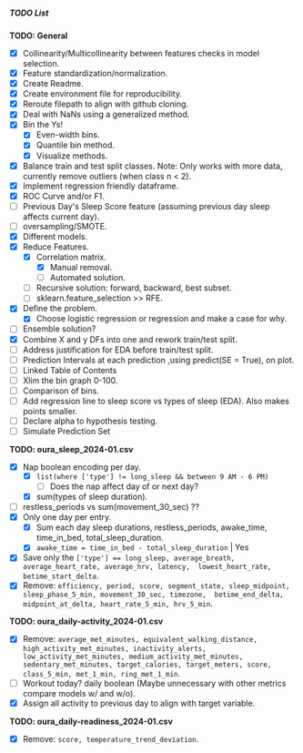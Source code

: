 ##### TODO List

**TODO: General**
- [X] Collinearity/Multicollinearity between features checks in model selection.
- [X] Feature standardization/normalization.
- [X] Create Readme.
- [X] Create environment file for reproducibility.
- [X] Reroute filepath to align with github cloning.
- [X] Deal with NaNs using a generalized method.
- [X] Bin the Ys!
  - [X] Even-width bins.
  - [X] Quantile bin method.
  - [X] Visualize methods.
- [X] Balance train and test split classes. Note: Only works with more data, currently remove outliers (when class n < 2).
- [X] Implement regression friendly dataframe.
- [X] ROC Curve and/or F1.
- [ ] Previous Day's Sleep Score feature (assuming previous day sleep affects current day).
- [ ] oversampling/SMOTE.
- [X] Different models.
- [X] Reduce Features.
  - [X] Correlation matrix.
    - [X] Manual removal.
    - [ ] Automated solution.
  - [ ] Recursive solution: forward, backward, best subset.
  - [ ] sklearn.feature_selection >> RFE.
- [X] Define the problem.
  - [X] Choose logistic regression or regression and make a case for why.
- [ ] Ensemble solution?
- [X] Combine X and y DFs into one and rework train/test split.
- [ ] Address justification for EDA before train/test split.
- [ ] Prediction Intervals at each prediction ,using predict(SE = True), on plot.
- [ ] Linked Table of Contents
- [ ] Xlim the bin graph 0-100.
- [ ] Comparison of bins.
- [ ] Add regression line to sleep score vs types of sleep (EDA). Also makes points smaller.
- [ ] Declare alpha to hypothesis testing.
- [ ] Simulate Prediction Set

**TODO: oura_sleep_2024-01.csv**
- [x] Nap boolean encoding per day.
  - [X] `list(where ['type'] != long_sleep && between 9 AM - 6 PM)`
    - [ ] Does the nap affect day of or next day?
  - [X] sum(types of sleep duration).
- [ ] restless_periods vs sum(movement_30_sec) ??
- [X] Only one day per entry.
  - [X] Sum each day sleep durations, restless_periods, awake_time, time_in_bed, total_sleep_duration.
  - [X] `awake_time = time_in_bed - total_sleep_duration` | Yes
- [X] Save only the `['type'] == long_sleep, average_breath, average_heart_rate, average_hrv, latency, 
       lowest_heart_rate, betime_start_delta`.
- [X] Remove: `efficiency, period, score, segment_state, sleep_midpoint, sleep_phase_5_min, movement_30_sec, timezone, 
       betime_end_delta, midpoint_at_delta, heart_rate_5_min, hrv_5_min`.

**TODO: oura_daily-activity_2024-01.csv**
- [X] Remove: `average_met_minutes, equivalent_walking_distance, high_activity_met_minutes, inactivity_alerts, 
       low_activity_met_minutes, medium_activity_met_minutes, sedentary_met_minutes, target_calories, target_meters, score,
       class_5_min, met_1_min, ring_met_1_min`.
- [ ] Workout today? daily boolean (Maybe unnecessary with other metrics compare models w/ and w/o).
- [X] Assign all activity to previous day to align with target variable.

**TODO: oura_daily-readiness_2024-01.csv**
- [X] Remove: `score, temperature_trend_deviation`.